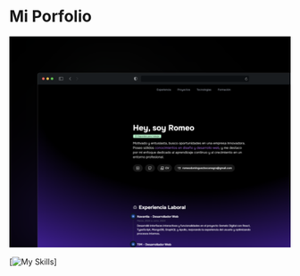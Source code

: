 # Mi Porfolio 

![porfolio](https://github.com/RomeoDomiinguez/miPorfolio/blob/master/public/projectos/porfolio.png)

[![My Skills](https://skillicons.dev/icons?i=astro,html,tailwind,js)]
